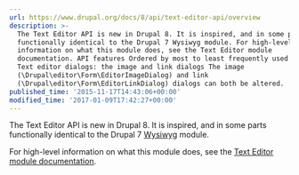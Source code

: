 ```yaml
---
url: https://www.drupal.org/docs/8/api/text-editor-api/overview
description: >-
  The Text Editor API is new in Drupal 8. It is inspired, and in some parts
  functionally identical to the Drupal 7 Wysiwyg module. For high-level
  information on what this module does, see the Text Editor module
  documentation. API features Ordered by most to least frequently used APIs:
  Text editor dialogs: the image and link dialogs The image
  (\Drupal\editor\Form\EditorImageDialog) and link
  (\Drupal\editor\Form\EditorLinkDialog) dialogs can both be altered.
published_time: '2015-11-17T14:43:06+00:00'
modified_time: '2017-01-09T17:42:27+00:00'
---
```

The Text Editor API is new in Drupal 8\. It is inspired, and in some parts functionally identical to the Drupal 7 [Wysiwyg](https://www.drupal.org/project/wysiwyg) module.

For high-level information on what this module does, see the [Text Editor module documentation](/documentation/modules/editor).